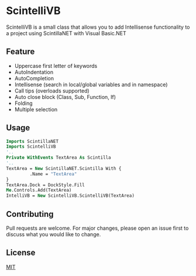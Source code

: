 # ScintelliVB

ScintelliVB is a small class that allows you to add Intellisense functionality to a project using ScintillaNET with Visual Basic.NET

## Feature
- Uppercase first letter of keywords
- AutoIndentation
- AutoCompletion
- Intellisense (search in local/global variables and in namespace)
- Call tips (overloads supported)
- Auto close block (Class, Sub, Function, If)
- Folding
- Multiple selection

## Usage

```vb
Imports ScintillaNET
Imports ScintelliVB
'..
Private WithEvents TextArea As Scintilla
'..
TextArea = New ScintillaNET.Scintilla With {
         .Name = "TextArea"
}
TextArea.Dock = DockStyle.Fill
Me.Controls.Add(TextArea)
IntelliVB = New ScintelliVB.ScintelliVB(TextArea)
```

## Contributing
Pull requests are welcome. For major changes, please open an issue first to discuss what you would like to change.

## License
[MIT](https://choosealicense.com/licenses/mit/)
